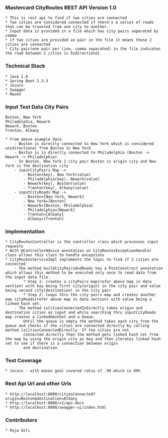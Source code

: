 ### Mastercard CityRoutes REST API Version 1.0
	* This is rest api to find if two cities are connected
	* Two cities are considered connected if there’s a series of roads that can be traveled from one city to another.
	* Input data is provided in a file which has city pairs separated by comma
	* if two cities are provided as pair in the file it means these 2 cities are connected
	* City pair(one pair per line, comma separated) in the file indicates the road between 2 cities is bidirectional
	
### Technical Stack
	* Java 1.8
	* Spring Boot 2.3.3
	* Jococo
	* Swagger
	* Maven	

### Input Test Data City Pairs
	Boston, New York
	Philadelphia, Newark
	Newark, Boston
	Trenton, Albany
	
	* From above example data
		- Boston is directly connected to New York which is considered unidirectional from Boston to New York
		- Boston is in directly connected to Philadelphia (Boston -> Newark -> Philadelphia)
		- In Boston, New York 2 city pair Boston is origin city and New York is the destination city
		- inputCityPairs Map -> 
			- Boston(key), New York(value)
			- Philadelphia(key), Newark(value)
			- Newark(key), Boston(value)
			- Trenton(key), Albany(value)
		- inputCityRoads Map ->
			- Boston=[New York, Newark]
			- New York=[Boston]
			- Newark=[Boston, Philadelphia]
			- Philadelphia=[Newark]
			- Trenton=[Albany]
			- Albany=[Trenton]
	
### Implementation
	* CityRoutesController is the controller class which processes input requests
	* With @ControllerAdvice annotation on CityRoutesExceptionHandler class allows this class to handle exceptions
	* CityRoutesServiceImpl implements the logic to find if 2 cities are connected
		- The method buildCityPairsAndRoads has a PostConstruct annotation which allows this method to be executed only once to read data from the input data file.
			* Step 1: creates a cityPairs map(refer above map in data section) with key being first city(origin) in the city pair and value being second city(destination) in the city pair
			* Step 2: loops thru the city pairs map and creates another map cityRoads(refer above map in data section) with value being a linked hash set.
		- The method isCitiesConnectedInDirectly takes origin and destination cities as input and while searching thru inputCityRoads map creates a linkedHashSet and a Queue. 
			Until the queue is empty the method takes each city from the queue and checks if the cities are connected directly by calling method isCitiesConnectedDirectly. If the cities are not 
			connected directly then the method gets linked hash set from the map by using the origin city as key and then iterates linked hash set to see if there is a connection between origin
			and destination.

### Test Coverage
	* Jococo - with maven goal covered ratio of .99 which is 99%

### Rest Api Url and other Urls
	* http://localhost:8080/citiesConnected?origin=Boston&destination=Albany
	* http://localhost:8080/v2/api-docs
	* http://localhost:8080/swagger-ui/index.html
	
### Contributors
	* Raja Goli